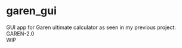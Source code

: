 # garen_gui

GUI app for Garen ultimate calculator as seen in my previous project: GAREN-2.0<br>
WIP


